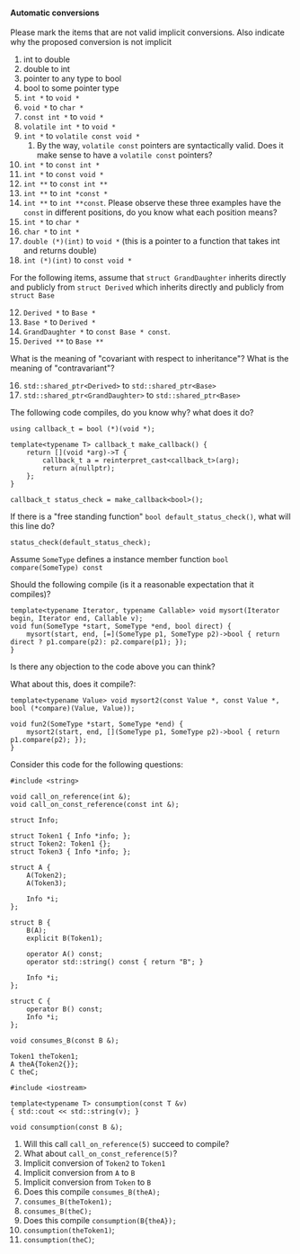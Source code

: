 #### Automatic conversions

Please mark the items that are not valid implicit conversions.  Also indicate why the proposed conversion is not implicit

1. int to double
2. double to int
3. pointer to any type to bool
4. bool to some pointer type
5. `int *` to `void *`
6. `void *` to `char *`
7. `const int *` to `void *`
8. `volatile int *` to `void *`
9. `int *` to `volatile const void *`
	1. By the way, `volatile const` pointers are syntactically valid.  Does it make sense to have a `volatile const` pointers?
10. `int *` to `const int *`
11. `int *` to `const void *`
12. `int **` to `const int **`
13. `int **` to `int *const *`
14. `int **` to `int **const`.  Please observe these three examples have the `const` in different positions, do you know what each position means?
15. `int *` to `char *`
16. `char *` to `int *`
17. `double (*)(int)` to `void *` (this is a pointer to a function that takes int and returns double)
18. `int (*)(int)` to `const void *`


For the following items, assume that `struct GrandDaughter` inherits directly and publicly from `struct Derived` which inherits directly and publicly from `struct Base`

12. `Derived *` to `Base *`
13. `Base *` to `Derived *`
14. `GrandDaughter *` to `const Base * const`.
15. `Derived **` to `Base **`

What is the meaning of "covariant with respect to inheritance"?
What is the meaning of "contravariant"?

16. `std::shared_ptr<Derived>` to `std::shared_ptr<Base>`
17. `std::shared_ptr<GrandDaughter>` to `std::shared_ptr<Base>`

The following code compiles, do you know why? what does it do?

	using callback_t = bool (*)(void *);

	template<typename T> callback_t make_callback() {
		return [](void *arg)->T {
			callback_t a = reinterpret_cast<callback_t>(arg);
			return a(nullptr);
		};
	}

	callback_t status_check = make_callback<bool>();

If there is a "free standing function" `bool default_status_check()`, what will this line do?

	status_check(default_status_check);

Assume `SomeType` defines a instance member function `bool compare(SomeType) const`

Should the following compile (is it a reasonable expectation that it compiles)?

	template<typename Iterator, typename Callable> void mysort(Iterator begin, Iterator end, Callable v);
	void fun(SomeType *start, SomeType *end, bool direct) {
		mysort(start, end, [=](SomeType p1, SomeType p2)->bool { return direct ? p1.compare(p2): p2.compare(p1); });
	}

Is there any objection to the code above you can think?

What about this, does it compile?:

	template<typename Value> void mysort2(const Value *, const Value *, bool (*compare)(Value, Value));

	void fun2(SomeType *start, SomeType *end) {
		mysort2(start, end, [](SomeType p1, SomeType p2)->bool { return p1.compare(p2); });
	}

Consider this code for the following questions:

	#include <string>

	void call_on_reference(int &);
	void call_on_const_reference(const int &);

	struct Info;

	struct Token1 { Info *info; };
	struct Token2: Token1 {};
	struct Token3 { Info *info; };

	struct A {
		A(Token2);
		A(Token3);

		Info *i;
	};

	struct B {
		B(A);
		explicit B(Token1);

		operator A() const;		
		operator std::string() const { return "B"; }

		Info *i;
	};

	struct C {
		operator B() const;
		Info *i;
	};

	void consumes_B(const B &);

	Token1 theToken1;	
	A theA{Token2{}};
	C theC;

	#include <iostream>

	template<typename T> consumption(const T &v)
	{ std::cout << std::string(v); }

	void consumption(const B &);


1. Will this call `call_on_reference(5)` succeed to compile?
2. What about `call_on_const_reference(5)`?
3. Implicit conversion of `Token2` to `Token1`
4. Implicit conversion from `A` to `B`
5. Implicit conversion from `Token` to `B`
6. Does this compile `consumes_B(theA);`
7. `consumes_B(theToken1);`
8. `consumes_B(theC);`
6. Does this compile `consumption(B{theA});`
7. `consumption(theToken1)`;
8. `consumption(theC)`;


